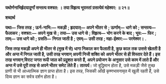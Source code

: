 **यथोर्णनाभिर्हृदयादूर्णां सन्तत्य वक्त्रत: ।** **तया विहृत्य भूयस्तां ग्रसत्येवं महेश्वर: ॥ २१॥** 

**शब्दार्थ** 

**यथा—** **जिस तरह** **; ऊर्न-नाभि:—** **मकड़ी** **; हृदयात्—** **अपने भीतर से** **; ऊर्णाम्—** **धागे को** **; सन्तत्य—** **फैलाकर** **; वक्त्रत:—** **अपने** **मुख से** **; तया—** **उस धागे से** **; विहृत्य—** **भोग करने के बाद** **; भूय:—** **फिर** **; ताम्—** **उस धागे को** **; ग्रसति—** **निगल जाती है** **;** **एवम्—** **उसी तरह** **; महा-ईश्वर:—** **परमेश्वर।** **.** 

**जिस तरह मकड़ी अपने ही भीतर से (मुख में से) धागा निकाल कर फैलाती है, कुछ काल** **तक उससे खेलती है और अन्त में निगल जाती है, उसी तरह भगवान् अपनी निजी शक्ति को** **अपने भीतर से ही विस्तार देते हैं। इस तरह भगवान् विराट जगत रूपी जाल को प्रदॢशत करते** **हैं, अपने प्रयोजन के अनुसार उसे काम में लाते हैं और अन्त में उसे पूरी तरह से अपने भीतर** **समेट लेते हैं।** **तात्पर्य :** जो बुद्धिमान होता है, उसे मकड़ी जैसे तुच्छ प्राणी से भी आध्यात्मिक ज्ञान प्राप्त होता है। इस तरह, जिसकी आँखें कृष्णभावनामृत में खुली रहती हैं, उसे दिव्य ज्ञान का सर्वत्र दर्शन होता है।  